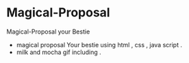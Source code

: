 # Magical-Proposal
Magical-Proposal your Bestie 
- magical proposal Your bestie using html , css , java script .
- milk and mocha gif including . 
